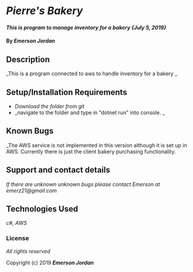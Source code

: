 # _Pierre's Bakery_

#### _This is program to manage inventory for a bakery {July 5, 2019}_

#### By _**Emerson Jordan**_

## Description

_This is a program connected to aws to handle inventory for a bakery _

## Setup/Installation Requirements

* _Download the folder from git_
* _navigate to the folder and type in "dotnet run" into console. _

## Known Bugs

_The AWS service is not implemented in this version although it is set up in AWS. Currently there is just the client bakery purchasing functionality.

## Support and contact details

_If there are unknown unknown bugs please contact Emerson at emerz21@gmail.com_

## Technologies Used

_c#, AWS_

### License

*All rights reserved*

Copyright (c) 2019 **_Emerson Jordan_**
